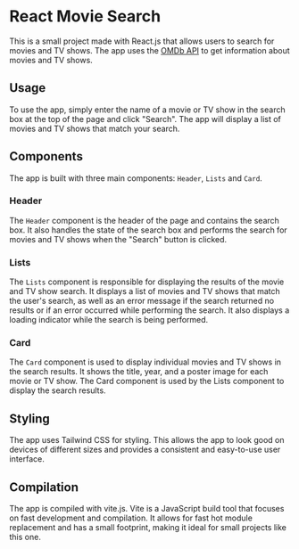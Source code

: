 # React Movie Search
This is a small project made with React.js that allows users to search for movies and TV shows. The app uses the [OMDb API](https://www.omdbapi.com/) to get information about movies and TV shows.

## Usage
To use the app, simply enter the name of a movie or TV show in the search box at the top of the page and click "Search". The app will display a list of movies and TV shows that match your search.

## Components
The app is built with three main components: `Header`, `Lists` and `Card`.

### Header
The `Header` component is the header of the page and contains the search box. It also handles the state of the search box and performs the search for movies and TV shows when the "Search" button is clicked.

### Lists
The `Lists` component is responsible for displaying the results of the movie and TV show search. It displays a list of movies and TV shows that match the user's search, as well as an error message if the search returned no results or if an error occurred while performing the search. It also displays a loading indicator while the search is being performed.

### Card
The `Card` component is used to display individual movies and TV shows in the search results. It shows the title, year, and a poster image for each movie or TV show. The Card component is used by the Lists component to display the search results.

## Styling
The app uses Tailwind CSS for styling. This allows the app to look good on devices of different sizes and provides a consistent and easy-to-use user interface.

## Compilation
The app is compiled with vite.js. Vite is a JavaScript build tool that focuses on fast development and compilation. It allows for fast hot module replacement and has a small footprint, making it ideal for small projects like this one.
